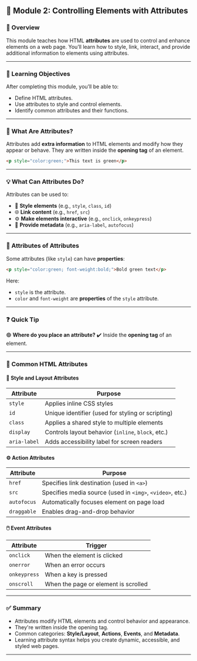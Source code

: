 ## 🧩 Module 2: Controlling Elements with Attributes

### 📘 Overview

This module teaches how HTML **attributes** are used to control and enhance elements on a web page. You’ll learn how to style, link, interact, and provide additional information to elements using attributes.

---

### 🎯 Learning Objectives

After completing this module, you’ll be able to:

* Define HTML attributes.
* Use attributes to style and control elements.
* Identify common attributes and their functions.

---

### 🔖 What Are Attributes?

Attributes add **extra information** to HTML elements and modify how they appear or behave.
They are written inside the **opening tag** of an element.

```html
<p style="color:green;">This text is green</p>
```

---

### 💡 What Can Attributes Do?

Attributes can be used to:

* 🎨 **Style elements** (e.g., `style`, `class`, `id`)
* 🌐 **Link content** (e.g., `href`, `src`)
* ⚙️ **Make elements interactive** (e.g., `onclick`, `onkeypress`)
* 🧠 **Provide metadata** (e.g., `aria-label`, `autofocus`)

---

### 🧬 Attributes of Attributes

Some attributes (like `style`) can have **properties**:

```html
<p style="color:green; font-weight:bold;">Bold green text</p>
```

Here:

* `style` is the attribute.
* `color` and `font-weight` are **properties** of the `style` attribute.

---

### ❓ Quick Tip

🟢 **Where do you place an attribute?**
✔️ Inside the **opening tag** of an element.

---

### 🔁 Common HTML Attributes

#### 🎨 Style and Layout Attributes

| Attribute    | Purpose                                            |
| ------------ | -------------------------------------------------- |
| `style`      | Applies inline CSS styles                          |
| `id`         | Unique identifier (used for styling or scripting)  |
| `class`      | Applies a shared style to multiple elements        |
| `display`    | Controls layout behavior (`inline`, `block`, etc.) |
| `aria-label` | Adds accessibility label for screen readers        |

#### ⚙️ Action Attributes

| Attribute   | Purpose                                                   |
| ----------- | --------------------------------------------------------- |
| `href`      | Specifies link destination (used in `<a>`)                |
| `src`       | Specifies media source (used in `<img>`, `<video>`, etc.) |
| `autofocus` | Automatically focuses element on page load                |
| `draggable` | Enables drag-and-drop behavior                            |

#### 🖱️ Event Attributes

| Attribute    | Trigger                              |
| ------------ | ------------------------------------ |
| `onclick`    | When the element is clicked          |
| `onerror`    | When an error occurs                 |
| `onkeypress` | When a key is pressed                |
| `onscroll`   | When the page or element is scrolled |

---

### ✅ Summary

* Attributes modify HTML elements and control behavior and appearance.
* They're written inside the opening tag.
* Common categories: **Style/Layout**, **Actions**, **Events**, and **Metadata**.
* Learning attribute syntax helps you create dynamic, accessible, and styled web pages.

---
